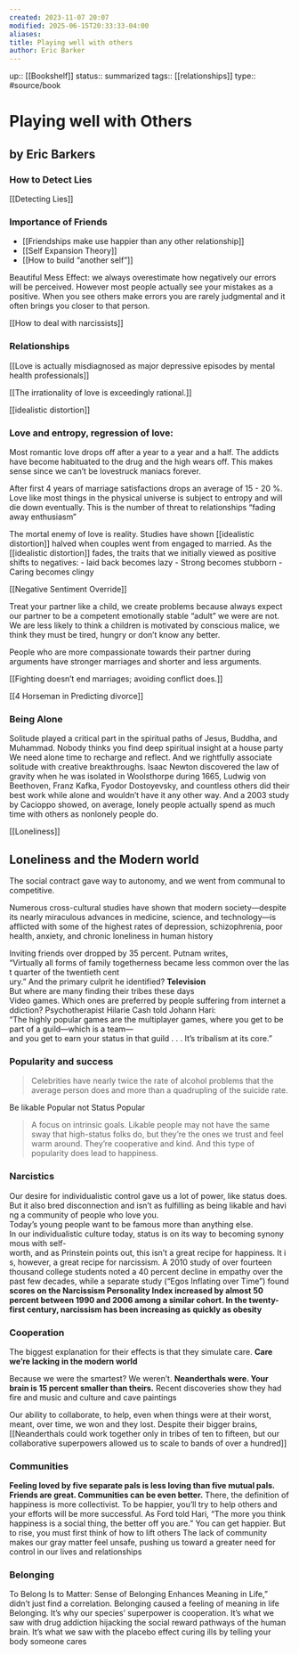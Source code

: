 ```yaml
---
created: 2023-11-07 20:07
modified: 2025-06-15T20:33:33-04:00
aliases: 
title: Playing well with others
author: Eric Barker
---
```

up::  [[Bookshelf]]
status:: summarized
tags:: [[relationships]] 
type:: #source/book

# Playing well with Others
## by Eric Barkers


### How to Detect Lies
[[Detecting Lies]]
### Importance of Friends
- [[Friendships make use happier than any other relationship]]
- [[Self Expansion Theory]]
- [[How to build “another self”]]


Beautiful Mess Effect: we always overestimate how negatively our errors will be perceived. However most people actually see your mistakes as a positive. When you see others make errors you are rarely judgmental and it often brings you closer to that person.

[[How to deal with narcissists]]
### Relationships
[[Love is actually misdiagnosed as major depressive episodes by mental health professionals]]

[[The irrationality of love is exceedingly rational.]]

[[idealistic distortion]]

### Love and entropy, regression of love:
Most romantic love drops off after a year to a year and a half. The addicts have become habituated to the drug and the high wears off. This makes sense since we can’t be lovestruck maniacs forever.

After first 4 years of marriage satisfactions drops an average of 15 - 20 %.
Love like most things in the physical universe is subject to entropy and will die down eventually. This is the number of threat to relationships “fading away enthusiasm”


The mortal enemy of love is reality.
Studies have shown [[idealistic distortion]] halved when couples went from engaged to married.
As the  [[idealistic distortion]] fades, the traits that we initially viewed as positive shifts to negatives:
	- laid back becomes lazy
	- Strong becomes stubborn
	- Caring becomes clingy

[[Negative Sentiment Override]]

Treat your partner like a child, we create problems because always expect our partner to be a competent emotionally stable “adult” we were are not. We are less likely to think a children is motivated by conscious malice, we think they must be tired, hungry or don’t know any better.

People who are more compassionate towards their partner during arguments have stronger marriages and shorter and less arguments.

[[Fighting doesn’t end marriages; avoiding conflict does.]]

[[4 Horseman in Predicting divorce]]


### Being Alone

Solitude played a critical part in the spiritual paths of Jesus, Buddha, and Muhammad. Nobody thinks you find deep spiritual insight at a house party
We need alone time to recharge and reflect. And we rightfully associate solitude with creative breakthroughs. Isaac Newton discovered the law of gravity when he was isolated in Woolsthorpe during 1665, Ludwig von Beethoven, Franz Kafka, Fyodor Dostoyevsky, and countless others did their best work while alone and wouldn’t have it any other way.
And a 2003 study by Cacioppo showed, on average, lonely people actually spend as much time with others as nonlonely people do.

[[Loneliness]]
## Loneliness and the Modern world
The social contract gave way to autonomy, and we went from communal to competitive.

Numerous cross-cultural studies have shown that modern society—despite its nearly miraculous advances in medicine, science, and technology—is afflicted with some of the highest rates of depression, schizophrenia, poor health, anxiety, and chronic loneliness in human history

Inviting friends over dropped by 35 percent. Putnam writes, “Virtually all forms of family togetherness became less common over the last quarter of the twentieth cent ury.” And the primary culprit he identified? **Television**
But where are many finding their tribes these days Video games. Which ones are preferred by people suffering from internet addiction? Psychotherapist Hilarie Cash told Johann Hari: “The highly popular games are the multiplayer games, where you get to be part of a guild—which is a team—and you get to earn your status in that guild . . . It’s tribalism at its core.”


### Popularity and success

> Celebrities have nearly twice the rate of alcohol problems that the average person does and more than a quadrupling of the suicide rate.


Be likable Popular not Status Popular

> A focus on intrinsic goals. Likable people may not have the same sway that high-status folks do, but they’re the ones we trust and feel warm around. They’re cooperative and kind. And this type of popularity does lead to happiness.


### Narcistics

Our desire for individualistic control gave us a lot of power, like status does. But it also bred disconnection and isn’t as fulfilling as being likable and having a community of people who love you.
 
Today’s young people want to be famous more than anything else.
In our individualistic culture today, status is on its way to becoming synonymous with self-worth, and as Prinstein points out, this isn’t a great recipe for happiness. It is, however, a great recipe for narcissism.
A 2010 study of over fourteen thousand college students noted a 40 percent decline in empathy over the past few decades, while a separate study (“Egos Inflating over Time”) found **scores on the Narcissism Personality Index increased by almost 50 percent between 1990 and 2006 among a similar cohort. In the twenty-first century, narcissism has been increasing as quickly as obesity**


### Cooperation

The biggest explanation for their effects is that they simulate care. **Care we’re lacking in the modern world**

Because we were the smartest? We weren’t. **Neanderthals were. Your brain is 15 percent smaller than theirs.** Recent discoveries show they had fire and music and culture and cave paintings

Our ability to collaborate, to help, even when things were at their worst, meant, over time, we won and they lost. Despite their bigger brains, [[Neanderthals could work together only in tribes of ten to fifteen, but our collaborative superpowers allowed us to scale to bands of over a hundred]]

### Communities
**Feeling loved by five separate pals is less loving than five mutual pals. Friends are great. Communities can be even better.**
There, the definition of happiness is more collectivist. To be happier, you’ll try to help others and your efforts will be more successful. As Ford told Hari, “The more you think happiness is a social thing, the better off you are.” You can get happier. But to rise, you must first think of how to lift others
The lack of community makes our gray matter feel unsafe, pushing us toward a greater need for control in our lives and relationships

### Belonging
To Belong Is to Matter: Sense of Belonging Enhances Meaning in Life,” didn’t just find a correlation. Belonging caused a feeling of meaning in life
Belonging. It’s why our species’ superpower is cooperation. It’s what we saw with drug addiction hijacking the social reward pathways of the human brain. It’s what we saw with the placebo effect curing ills by telling your body someone cares
